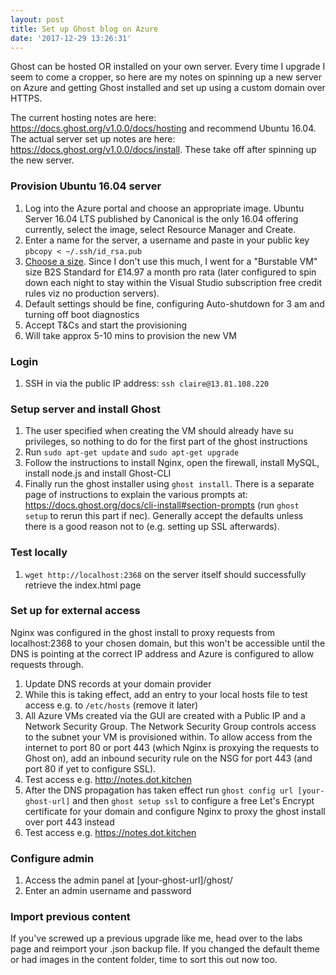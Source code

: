 ```yaml
---
layout: post
title: Set up Ghost blog on Azure
date: '2017-12-29 13:26:31'
---
```


Ghost can be hosted OR installed on your own server. Every time I upgrade I seem to come a cropper, so here are my notes on spinning up a new server on Azure and getting Ghost installed and set up using a custom domain over HTTPS.

The current hosting notes are here: https://docs.ghost.org/v1.0.0/docs/hosting and recommend Ubuntu 16.04. The actual server set up notes are here: https://docs.ghost.org/v1.0.0/docs/install. These take off after spinning up the new server.

### Provision Ubuntu 16.04 server

1. Log into the Azure portal and choose an appropriate image. Ubuntu Server 16.04 LTS published by Canonical is the only 16.04 offering currently, select the image, select Resource Manager and Create.
2. Enter a name for the server, a username and paste in your public key `pbcopy < ~/.ssh/id_rsa.pub`
3. [Choose a size](https://docs.microsoft.com/en-us/azure/virtual-machines/windows/sizes-general). Since I don't use this much, I went for a "Burstable VM" size B2S Standard for £14.97 a month pro rata (later configured to spin down each night to stay within the Visual Studio subscription free credit rules viz no production servers).
4. Default settings should be fine, configuring Auto-shutdown for 3 am and turning off boot diagnostics
5. Accept T&Cs and start the provisioning
6. Will take approx 5-10 mins to provision the new VM

### Login

1. SSH in via the public IP address: `ssh claire@13.81.108.220`

### Setup server and install Ghost

1. The user specified when creating the VM should already have su privileges, so nothing to do for the first part of the ghost instructions
2. Run `sudo apt-get update` and `sudo apt-get upgrade`
3. Follow the instructions to install Nginx, open the firewall, install MySQL, install node.js and install Ghost-CLI
4. Finally run the ghost installer using `ghost install`. There is a separate page of instructions to explain the various prompts at: https://docs.ghost.org/docs/cli-install#section-prompts (run `ghost setup` to rerun this part if nec). Generally accept the defaults unless there is a good reason not to (e.g. setting up SSL afterwards). 

### Test locally

1. `wget http://localhost:2368` on the server itself should successfully retrieve the index.html page

### Set up for external access

Nginx was configured in the ghost install to proxy requests from localhost:2368 to your chosen domain, but this won't be accessible until the DNS is pointing at the correct IP address and Azure is configured to allow requests through.

1. Update DNS records at your domain provider
2. While this is taking effect, add an entry to your local hosts file to test access e.g. to `/etc/hosts` (remove it later)
3. All Azure VMs created via the GUI are created with a Public IP and a Network Security Group. The Network Security Group controls access to the subnet your VM is provisioned within. To allow access from the internet to port 80 or port 443 (which Nginx is proxying the requests to Ghost on), add an inbound security rule on the NSG for port 443 (and port 80 if yet to configure SSL).
4. Test access e.g. http://notes.dot.kitchen
5. After the DNS propagation has taken effect run `ghost config url [your-ghost-url]` and then `ghost setup ssl` to configure a free Let's Encrypt certificate for your domain and configure Nginx to proxy the ghost install over port 443 instead
6. Test access e.g. https://notes.dot.kitchen

### Configure admin

1. Access the admin panel at [your-ghost-url]/ghost/
2. Enter an admin username and password

### Import previous content

If you've screwed up a previous upgrade like me, head over to the labs page and reimport your .json backup file. If you changed the default theme or had images in the content folder, time to sort this out now too.

